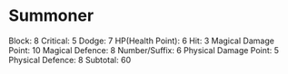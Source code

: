 # Summoner

Block: 8
Critical: 5
Dodge: 7
HP(Health Point): 6
Hit: 3
Magical Damage Point: 10
Magical Defence: 8
Number/Suffix: 6
Physical Damage Point: 5
Physical Defence: 8
Subtotal: 60